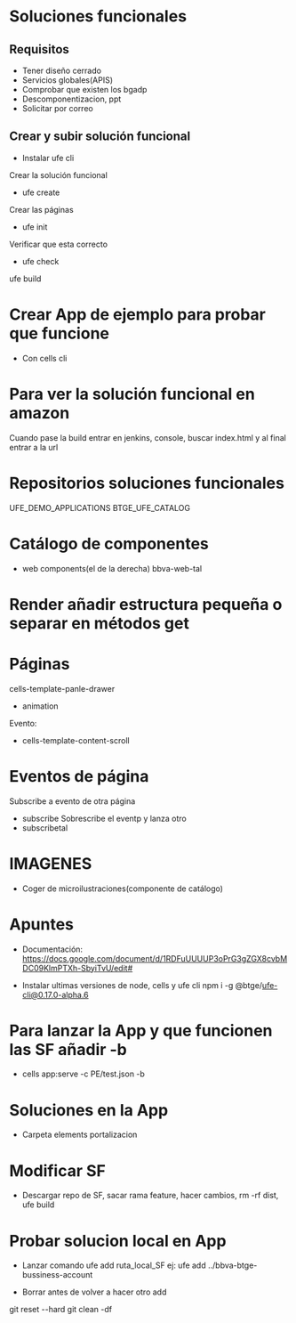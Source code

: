 # Soluciones funcionales

## Requisitos

- Tener diseño cerrado
- Servicios globales(APIS)
- Comprobar que existen los bgadp
- Descomponentizacion, ppt
- Solicitar por correo

## Crear y subir solución funcional

- Instalar ufe cli

Crear la solución funcional
- ufe create

Crear las páginas
- ufe init

Verificar que esta correcto
- ufe check

ufe build

# Crear App de ejemplo para probar que funcione

- Con cells cli

# Para ver la solución funcional en amazon

Cuando pase la build entrar en jenkins, console, buscar index.html y al final entrar a la url

# Repositorios soluciones funcionales
UFE_DEMO_APPLICATIONS
BTGE_UFE_CATALOG


# Catálogo de componentes
- web components(el de la derecha)
bbva-web-tal

# Render añadir estructura pequeña o separar en métodos get

# Páginas
cells-template-panle-drawer

- animation

Evento:
- cells-template-content-scroll

# Eventos de página
Subscribe a evento de otra página
- subscribe
Sobrescribe el eventp y lanza otro
- subscribetal 

# IMAGENES

- Coger de microilustraciones(componente de catálogo)








# Apuntes

- Documentación: https://docs.google.com/document/d/1RDFuUUUUP3oPrG3gZGX8cvbMDC09KlmPTXh-SbyiTvU/edit#

- Instalar ultimas versiones de node, cells y ufe cli
npm i -g @btge/ufe-cli@0.17.0-alpha.6
# Para lanzar la App y que funcionen las SF añadir -b

- cells app:serve -c PE/test.json -b

# Soluciones en  la App

- Carpeta elements portalizacion

# Modificar SF

- Descargar repo de SF, sacar rama feature, hacer cambios, rm -rf dist, ufe build

# Probar solucion local en App

- Lanzar comando ufe add ruta_local_SF
ej: ufe add ../bbva-btge-bussiness-account

- Borrar antes de volver a hacer otro add

git reset --hard
git clean -df
